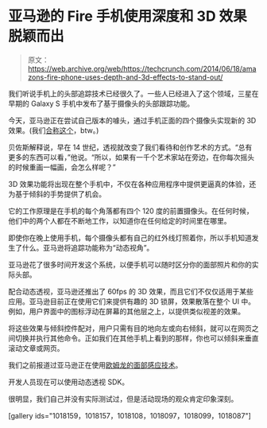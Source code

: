 # 亚马逊的 Fire 手机使用深度和 3D 效果脱颖而出

> 原文：<https://web.archive.org/web/https://techcrunch.com/2014/06/18/amazons-fire-phone-uses-depth-and-3d-effects-to-stand-out/>

我们听说手机上的头部追踪技术已经很久了。一些人已经进入了这个领域，三星在早期的 Galaxy S 手机中发布了基于摄像头的头部跟踪功能。

今天，亚马逊正在尝试自己版本的噱头，通过手机正面的四个摄像头实现新的 3D 效果。(我们[合称这个](https://web.archive.org/web/20230306221139/https://techcrunch.com/2014/04/15/amazons-smartphone-to-feature-unique-but-limited-3d-effects/)，btw。)

贝佐斯解释说，早在 14 世纪，透视就改变了我们看待和创作艺术的方式。“总有更多的东西可以看，”他说。“所以，如果有一千个艺术家站在旁边，在你每次摇头的时候重画一幅画，会怎么样呢？”

3D 效果功能将出现在整个手机中，不仅在各种应用程序中提供更逼真的体验，还为基于倾斜的手势提供了机会。

它的工作原理是在手机的每个角落都有四个 120 度的前置摄像头。在任何时候，他们中的两个人都在不断地工作，以知道你在任何给定的时间里在哪里。

即使你在晚上使用手机，每个摄像头都有自己的红外线灯照着你，所以手机知道发生了什么。亚马逊将追踪功能称为“动态视角”。

亚马逊花了很多时间开发这个系统，以便手机可以随时区分你的面部照片和你的实际头部。

配合动态透视，亚马逊还推出了 60fps 的 3D 效果，而且它们不仅仅适用于某些应用。亚马逊目前正在使用它们来提供有趣的 3D 锁屏，效果散落在整个 UI 中。例如，用户界面中的图标浮动在屏幕的其他层之上，以提供类似视差的效果。

将这些效果与倾斜控件配对，用户只需有目的地向左或向右倾斜，就可以在网页之间切换并执行其他命令。正如我们在其他手机上看到的那样，你也可以倾斜来垂直滚动文章或网页。

我们之前报道过亚马逊正在使用[欧姆龙的面部感应技术](https://web.archive.org/web/20230306221139/https://techcrunch.com/2014/06/05/amazons-3d-smartphone-is-powered-by-omrons-face-sensing-tech/)。

开发人员现在可以使用动态透视 SDK。

很明显，我们自己并没有实际测试过，但是活动现场的观众肯定印象深刻。

[gallery ids="1018159，1018157，1018108，1018097，1018099，1018087"]